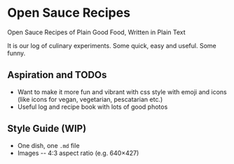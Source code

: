 # Open Sauce Recipes

Open Sauce Recipes of Plain Good Food, Written in Plain Text

It is our log of culinary experiments. Some quick, easy and
useful. Some funny.

## Aspiration and TODOs
- Want to make it more fun and vibrant with css style with emoji and
icons (like icons for vegan, vegetarian, pescatarian etc.)
- Useful log and recipe book with lots of good photos

## Style Guide (WIP)
- One dish, one `.md` file
- Images -- 4:3 aspect ratio (e.g. 640×427)




